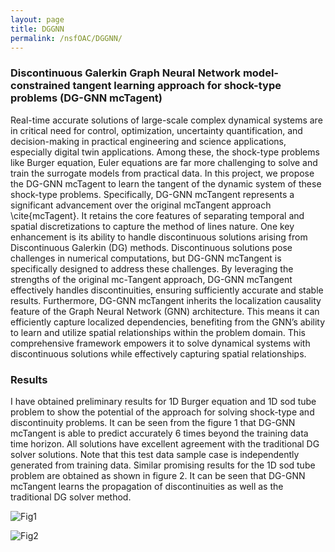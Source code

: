 ```yaml
---
layout: page
title: DGGNN
permalink: /nsfOAC/DGGNN/
---
```

### Discontinuous Galerkin Graph Neural Network model-constrained tangent learning approach for shock-type problems (DG-GNN mcTagent)

Real-time accurate solutions of large-scale complex dynamical systems are in critical need for control, optimization, uncertainty quantification, and decision-making in practical engineering and science applications, especially digital twin applications. Among these, the shock-type problems like Burger equation, Euler equations are far more challenging to solve and train the surrogate models from practical data. In this project, we propose the DG-GNN mcTagent to learn the tangent of the dynamic system of these shock-type problems. Specifically, DG-GNN mcTangent represents a significant advancement over the original mcTangent approach \cite{mcTagent}. It retains the core features of separating temporal and spatial discretizations to capture the method of lines nature. One key enhancement is its ability to handle discontinuous solutions arising from Discontinuous Galerkin (DG) methods. Discontinuous solutions pose challenges in numerical computations, but DG-GNN mcTangent is specifically designed to address these challenges. By leveraging the strengths of the original mc-Tangent approach, DG-GNN mcTangent effectively handles discontinuities, ensuring sufficiently accurate and stable results. Furthermore, DG-GNN mcTangent inherits the localization causality feature of the Graph Neural Network (GNN) architecture. This means it can efficiently capture localized dependencies, benefiting from the GNN’s ability to learn and utilize spatial relationships within the problem domain. This comprehensive framework empowers it to solve dynamical systems with discontinuous solutions while effectively capturing spatial relationships. 

### Results
I have obtained preliminary results for 1D Burger equation and 1D sod tube problem to show the potential of the approach for solving shock-type and discontinuity problems. It can be seen from the figure 1 that DG-GNN mcTangent is able to predict accurately 6 times beyond the training data time horizon. All solutions have excellent agreement with the traditional DG solver solutions. Note that this test data sample case is independently generated from training data. Similar promising results for the 1D sod tube problem are obtained as shown in figure 2. It can be seen that DG-GNN mcTangent learns the propagation of discontinuities as well as the traditional DG solver method.

![Fig1](/assets/figures/hainguyen/DNGNN_fig1.png)

![Fig2](/assets/figures/hainguyen/DNGNN_fig2.png)

